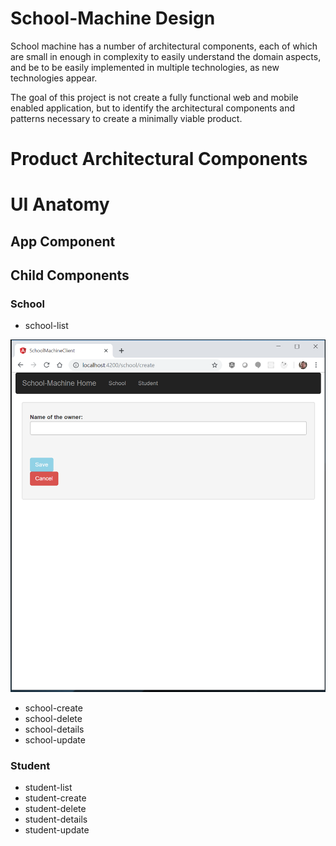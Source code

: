 # School-Machine Design

School machine has a number of architectural components, each of which are small in enough in complexity to easily understand the domain aspects, and be to be easily implemented in multiple technologies, as new technologies appear.

The goal of this project is not create a fully functional web and mobile enabled application, but to identify the architectural components and patterns necessary to create a minimally viable product.

# Product Architectural Components



# UI Anatomy

## App Component

## Child Components

### School

* school-list

![list page](https://github.com/MikeCostarella/SchoolMachineDesign/blob/627f365cd4c567af36546851a733019f1e314774/MockUp/Components/School/school-create/SchoolMachine_school-create_0001.png)

* school-create
* school-delete
* school-details
* school-update

### Student

* student-list
* student-create
* student-delete
* student-details
* student-update

